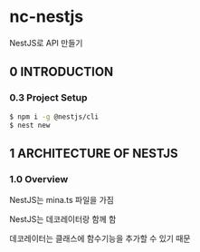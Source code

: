 # nc-nestjs

NestJS로 API 만들기

## 0 INTRODUCTION

### 0.3 Project Setup

```bash
$ npm i -g @nestjs/cli
$ nest new
```

## 1 ARCHITECTURE OF NESTJS

### 1.0 Overview

NestJS는 mina.ts 파일을 가짐

NestJS는 데코레이터랑 함께 함

데코레이터는 클래스에 함수기능을 추가할 수 있기 때문

